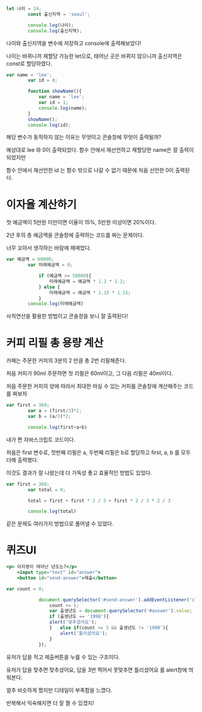 ```jsx
let 나이 = 24;
        const 출신지역 = 'seoul';

        console.log(나이);
        console.log(출신지역);
```

나이와 출신지역을 변수에 저장하고 console에 출력해보았다!

나이는 바뀌니까 재할당 가능한 let으로, 태어난 곳은 바뀌지 않으니까 출신지역은 const로 할당하였다.

```jsx
var name = 'lee';
        var id = 0;

        function showName(){
            var name = 'lee';
            var id = 1;
            console.log(name);
        }
        showName();
        console.log(id);
```

해당 변수가 동작하지 않는 이유는 무엇이고 콘솔창에 무엇이 출력될까?

예상대로 lee 와 0이 출력되었다. 함수 안에서 재선언하고 재할당한 name은 잘 출력이 되었지만

함수 안에서 재선언한 id 는 함수 밖으로 나갈 수 없기 때문에 처음 선언한 0이 출력된다.

# 이자율 계산하기

첫 예금액이 5만원 미만이면 이율이 15%, 5만원 이상이면 20%이다.

2년 후의 총 예금액을 콘솔창에 출력하는 코드를 짜는 문제이다.

너무 꼬아서 생각하는 바람에 헤매었다.

```jsx
var 예금액 = 60000;
        var 미래예금액 = 0;

            if (예금액 >= 50000){
                미래예금액 = 예금액 * 1.2 * 1.2;
            } else {
                미래예금액 = 예금액 * 1.15 * 1.15;
            }
        console.log(미래예금액)
```

사칙연산을 활용한 방법이고 콘솔창을 보니 잘 출력된다!

# 커피 리필 총 용량 계산

카페는 주문한 커피의 3분의 2 만큼 총 2번 리필해준다.

처음 커피가 90ml 주문하면 첫 리필은 60ml이고, 그 다음 리필은 40ml이다.

처음 주문한 커피의 양에 따라서 최대한 마실 수 있는 커피를 콘솔창에 계산해주는 코드를 짜보자

```jsx
var first = 360;
        var a = (first/3)*2;
        var b = (a/3)*2;

        console.log(first+a+b)
```

내가 짠 자바스크립트 코드이다.

처음은 first 변수로, 첫번째 리필은 a, 두번째 리필은 b로 할당하고 first, a, b 를 모두 더해 출력했다.

이것도 결과가 잘 나왔는데 더 가독성 좋고 효율적인 방법도 있었다.

```jsx
var first = 360;
        var total = 0;

        total = first + first * 2 / 3 + first * 2 / 3 * 2 / 3

        console.log(total)
```

같은 문제도 여러가지 방법으로 풀어낼 수 있었다.

# 퀴즈UI

```jsx
<p> 이지영이 태어난 년도는?</p>
    <input type="text" id="answer">
    <button id="send-answer">제출</button>
```

```jsx
var count = 0;

            document.querySelector('#send-answer').addEventListener('click', function(){
                count += 1;
                var 출생년도 = document.querySelector('#answer').value;
                if (출생년도 == '1998'){
                alert('맞추셨어요');
                }   else if(count >= 3 && 출생년도 != '1998'){
                    alert('틀리셨어요');
                }
            });
```

유저가 답을 적고 제출버튼을 누를 수 있는 구조이다.

유저가 답을 맞추면 맞추셨어요, 답을 3번 찍어서 못맞추면 틀리셨어요 를 alert창에 띄워본다.

얼추 비슷하게 짰지만 디테일이 부족함을 느꼈다.

반복해서 익숙해지면 더 잘 짤 수 있겠지!
